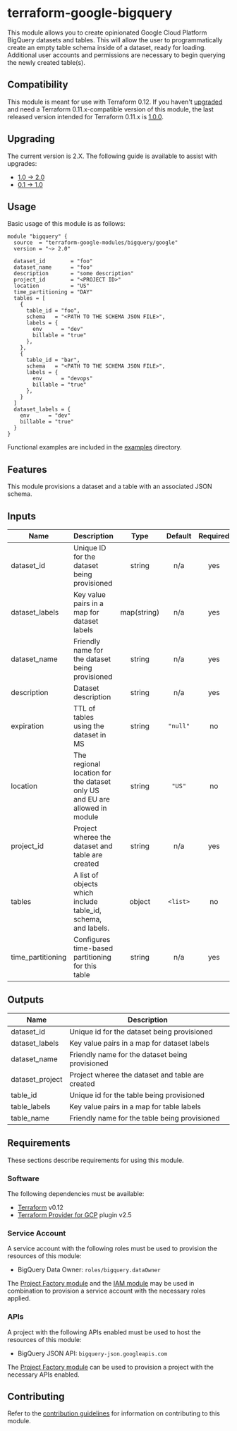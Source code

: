 # terraform-google-bigquery

This module allows you to create opinionated Google Cloud Platform BigQuery datasets and tables.
This will allow the user to programmatically create an empty table schema inside of a dataset, ready for loading.
Additional user accounts and permissions are necessary to begin querying the newly created table(s).

## Compatibility

This module is meant for use with Terraform 0.12. If you haven't
[upgraded](https://www.terraform.io/upgrade-guides/0-12.html) and need a Terraform 0.11.x-compatible version of this module,
the last released version intended for Terraform 0.11.x is
[1.0.0](https://registry.terraform.io/modules/terraform-google-modules/bigquery/google/1.0.0).

## Upgrading

The current version is 2.X. The following guide is available to assist with upgrades:

- [1.0 -> 2.0](./docs/upgrading_to_bigquery_v2.0.md)
- [0.1 -> 1.0](./docs/upgrading_to_bigquery_v1.0.md)

## Usage

Basic usage of this module is as follows:

```hcl
module "bigquery" {
  source  = "terraform-google-modules/bigquery/google"
  version = "~> 2.0"

  dataset_id        = "foo"
  dataset_name      = "foo"
  description       = "some description"
  project_id        = "<PROJECT ID>"
  location          = "US"
  time_partitioning = "DAY"
  tables = [
    {
      table_id = "foo",
      schema   = "<PATH TO THE SCHEMA JSON FILE>",
      labels = {
        env      = "dev"
        billable = "true"
      },
    },
    {
      table_id = "bar",
      schema   = "<PATH TO THE SCHEMA JSON FILE>",
      labels = {
        env      = "devops"
        billable = "true"
      },
    }
  ]
  dataset_labels = {
    env      = "dev"
    billable = "true"
  }
}
```

Functional examples are included in the
[examples](./examples/) directory.

## Features
This module provisions a dataset and a table with an associated JSON schema.

<!-- BEGINNING OF PRE-COMMIT-TERRAFORM DOCS HOOK -->
## Inputs

| Name | Description | Type | Default | Required |
|------|-------------|:----:|:-----:|:-----:|
| dataset\_id | Unique ID for the dataset being provisioned | string | n/a | yes |
| dataset\_labels | Key value pairs in a map for dataset labels | map(string) | n/a | yes |
| dataset\_name | Friendly name for the dataset being provisioned | string | n/a | yes |
| description | Dataset description | string | n/a | yes |
| expiration | TTL of tables using the dataset in MS | string | `"null"` | no |
| location | The regional location for the dataset only US and EU are allowed in module | string | `"US"` | no |
| project\_id | Project wheree the dataset and table are created | string | n/a | yes |
| tables | A list of objects which include table_id, schema, and labels. | object | `<list>` | no |
| time\_partitioning | Configures time-based partitioning for this table | string | n/a | yes |

## Outputs

| Name | Description |
|------|-------------|
| dataset\_id | Unique id for the dataset being provisioned |
| dataset\_labels | Key value pairs in a map for dataset labels |
| dataset\_name | Friendly name for the dataset being provisioned |
| dataset\_project | Project wheree the dataset and table are created |
| table\_id | Unique id for the table being provisioned |
| table\_labels | Key value pairs in a map for table labels |
| table\_name | Friendly name for the table being provisioned |

<!-- END OF PRE-COMMIT-TERRAFORM DOCS HOOK -->

## Requirements

These sections describe requirements for using this module.

### Software

The following dependencies must be available:

- [Terraform][terraform] v0.12
- [Terraform Provider for GCP][terraform-provider-gcp] plugin v2.5

### Service Account

A service account with the following roles must be used to provision
the resources of this module:

- BigQuery Data Owner: `roles/bigquery.dataOwner`

The [Project Factory module][project-factory-module] and the
[IAM module][iam-module] may be used in combination to provision a
service account with the necessary roles applied.

### APIs

A project with the following APIs enabled must be used to host the
resources of this module:

- BigQuery JSON API: `bigquery-json.googleapis.com`

The [Project Factory module][project-factory-module] can be used to
provision a project with the necessary APIs enabled.

## Contributing

Refer to the [contribution guidelines](./CONTRIBUTING.md) for
information on contributing to this module.

[iam-module]: https://registry.terraform.io/modules/terraform-google-modules/iam/google
[project-factory-module]: https://registry.terraform.io/modules/terraform-google-modules/project-factory/google
[terraform-provider-gcp]: https://www.terraform.io/docs/providers/google/index.html
[terraform]: https://www.terraform.io/downloads.html
